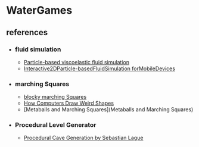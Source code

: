 # WaterGames


## references
- ### fluid simulation 
  - [Particle-based viscoelastic fluid simulation](https://www.researchgate.net/publication/220789321_Particle-based_viscoelastic_fluid_simulation)
  - [Interactive2DParticle-basedFluidSimulation forMobileDevices](http://www.diva-portal.org/smash/get/diva2:676516/FULLTEXT01.pdf)

- ### marching Squares
  - [blocky marching Squares](https://youtu.be/yOgIncKp0BE?list=PLFt_AvWsXl0eZgMK_DT5_biRkWXftAOf9)
  - [How Computers Draw Weird Shapes](https://youtu.be/6oMZb3yP_H8)
  - [Metaballs and Marching Squares](Metaballs and Marching Squares)

- ### Procedural Level Generator
  - [Procedural Cave Generation by Sebastian Lague](https://www.youtube.com/watch?v=v7yyZZjF1z4&list=PLFt_AvWsXl0eZgMK_DT5_biRkWXftAOf9)
 
 

